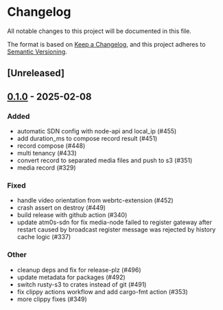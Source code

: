 # Changelog

All notable changes to this project will be documented in this file.

The format is based on [Keep a Changelog](https://keepachangelog.com/en/1.0.0/),
and this project adheres to [Semantic Versioning](https://semver.org/spec/v2.0.0.html).

## [Unreleased]

## [0.1.0](https://github.com/8xFF/atm0s-media-server/releases/tag/atm0s-media-server-record-v0.1.0) - 2025-02-08

### Added

- automatic SDN config with node-api and local_ip (#455)
- add duration_ms to compose record result (#451)
- record compose (#448)
- multi tenancy  (#433)
- convert record to separated media files and push to s3 (#351)
- media record  (#329)

### Fixed

- handle video orientation from webrtc-extension (#452)
- crash assert on destroy (#449)
- build release with github action (#340)
- update atm0s-sdn for fix media-node failed to register gateway after restart caused by broadcast register message was rejected by history cache logic (#337)

### Other

- cleanup deps and fix for release-plz (#496)
- update metadata for packages (#492)
- switch rusty-s3 to crates instead of git (#491)
- fix clippy actions workflow and add cargo-fmt action (#353)
- more clippy fixes (#349)
